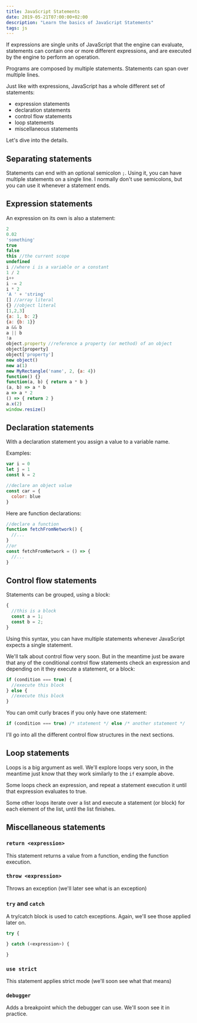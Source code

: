 ```yaml
---
title: JavaScript Statements
date: 2019-05-21T07:00:00+02:00
description: "Learn the basics of JavaScript Statements"
tags: js
---
```


If expressions are single units of JavaScript that the engine can evaluate, statements can contain one or more different expressions, and are executed by the engine to perform an operation.

Programs are composed by multiple statements. Statements can span over multiple lines.

Just like with expressions, JavaScript has a whole different set of statements:

- expression statements
- declaration statements
- control flow statements
- loop statements
- miscellaneous statements

Let's dive into the details.

## Separating statements

Statements can end with an optional semicolon `;`. Using it, you can have multiple statements on a single line. I normally don't use semicolons, but you can use it whenever a statement ends.

## Expression statements

An expression on its own is also a statement:

```js
2
0.02
'something'
true
false
this //the current scope
undefined
i //where i is a variable or a constant
1 / 2
i++
i -= 2
i * 2
'A ' + 'string'
[] //array literal
{} //object literal
[1,2,3]
{a: 1, b: 2}
{a: {b: 1}}
a && b
a || b
!a
object.property //reference a property (or method) of an object
object[property]
object['property']
new object()
new a(1)
new MyRectangle('name', 2, {a: 4})
function() {}
function(a, b) { return a * b }
(a, b) => a * b
a => a * 2
() => { return 2 }
a.x(2)
window.resize()
```

## Declaration statements

With a declaration statement you assign a value to a variable name.

Examples:

```js
var i = 0
let j = 1
const k = 2

//declare an object value
const car = {
  color: blue
}
```

Here are function declarations:

```js
//declare a function
function fetchFromNetwork() {
  //...
}
//or
const fetchFromNetwork = () => {
  //...
}
```

## Control flow statements

Statements can be grouped, using a block:

```js
{
  //this is a block
  const a = 1;
  const b = 2;
}
```

Using this syntax, you can have multiple statements whenever JavaScript expects a single statement.

We'll talk about control flow very soon. But in the meantime just be aware that any of the conditional control flow statements check an expression and depending on it they execute a statement, or a block:

```js
if (condition === true) {
  //execute this block
} else {
  //execute this block
}
```

You can omit curly braces if you only have one statement:

```js
if (condition === true) /* statement */ else /* another statement */
```

I'll go into all the different control flow structures in the next sections.

## Loop statements

Loops is a big argument as well. We'll explore loops very soon, in the meantime just know that they work similarly to the `if` example above.

Some loops check an expression, and repeat a statement execution it until that  expression evaluates to true.

Some other loops iterate over a list and execute a statement (or block) for each element of the list, until the list finishes.

## Miscellaneous statements

### `return <expression>`

This statement returns a value from a function, ending the function execution.

### `throw <expression>`

Throws an exception (we'll later see what is an exception)

### `try` and `catch`

A try/catch block is used to catch exceptions. Again, we'll see those applied later on.

```js
try {

} catch (<expression>) {

}
```

### `use strict`

This statement applies strict mode (we'll soon see what that means)

### `debugger`

Adds a breakpoint which the debugger can use. We'll soon see it in practice.
